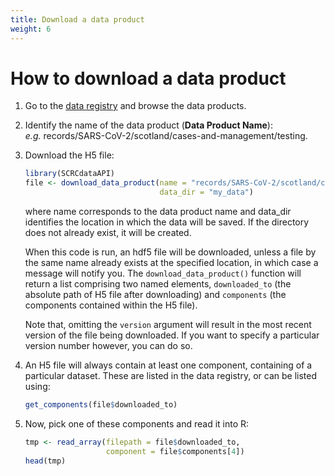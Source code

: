 ```yaml
---
title: Download a data product
weight: 6
---
```


# How to download a data product

1. Go to the [data registry](https://data.scrc.uk/) and browse the data products.

2. Identify the name of the data product (**Data Product Name**):
<br> *e.g.* records/SARS-CoV-2/scotland/cases-and-management/testing.

3. Download the H5 file:

   ``` R
   library(SCRCdataAPI)
   file <- download_data_product(name = "records/SARS-CoV-2/scotland/cases-and-management/testing",
                                 data_dir = "my_data")
   ```

   where name corresponds to the data product name and data_dir identifies the location in which the data will be saved. If the directory does not already exist, it will be created.

   When this code is run, an hdf5 file will be downloaded, unless a file by the same name already exists at the specified location, in which case a message will notify you. The `download_data_product()` function will return a list comprising two named elements, `downloaded_to` (the absolute path of H5 file after downloading) and `components` (the components contained within the H5 file).

   Note that, omitting the `version` argument will result in the most recent version of the file being downloaded. If you want to specify a particular version number however, you can do so.

4. An H5 file will always contain at least one component, containing of a particular dataset. These are listed in the data registry, or can be listed using:

   ``` R
   get_components(file$downloaded_to)
   ```

4. Now, pick one of these components and read it into R:

   ``` R
   tmp <- read_array(filepath = file$downloaded_to, 
                     component = file$components[4])
   head(tmp)
   ```
